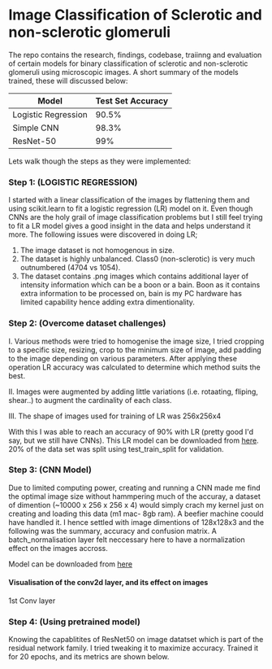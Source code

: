 # Image Classification of Sclerotic and non-sclerotic glomeruli

The repo contains the research, findings, codebase, traiinng and evaluation of certain models for binary classification of sclerotic and non-sclerotic glomeruli using microscopic images. A short summary of the models trained, these will discussed below:

|          Model        | Test Set Accuracy |
|-----------------------|-------------------|
|   Logistic Regression | 90.5%             |
|   Simple CNN          | 98.3%             |
|   ResNet-50           | 99%               |

Lets walk though the steps as they were implemented:

### Step 1: (LOGISTIC REGRESSION)

I started with a linear classification of the images by flattening them and using scikit.learn to fit a logistic regression (LR) model on it. Even though CNNs are the holy grail of image classification problems but I still feel trying to fit a LR model gives a good insight in the data and helps understand it more. The following issues were discovered in doing LR;

1. The image dataset is not homogenous in size.
2. The dataset is highly unbalanced. Class0 (non-sclerotic) is very much outnumbered (4704 vs 1054).
3. The dataset contains .png images which contains additional layer of intensity information which can be a boon or a bain. Boon as it contains extra information to be processed on, bain is my PC hardware has limited capability hence adding extra dimentionality. 

### Step 2: (Overcome dataset challenges)

I. Various methods were tried to homogenise the image size, I tried cropping to a specific size, resizing, crop to the minimum size of image, add padding to the image depending on various parameters. After applying these operation LR accuracy was calculated to determine which method suits the best. 

II. Images were augmented by adding little variations (i.e. rotaating, fliping, shear..) to augment the cardinality of each class.

III. The shape of images used for training of LR was 256x256x4

With this I was able to reach an accuracy of 90% with LR (pretty good I'd say, but we still have CNNs). This LR model can be downloaded from [here](). 20% of the data set was split using test_train_split for validation.

### Step 3: (CNN Model)

Due to limited computing power, creating and running a CNN made me find the optimal image size without hammpering much of the accuray, a dataset of dimention (~10000 x 256 x 256 x 4) would simply crach my kernel just on creating and loading this data (m1 mac- 8gb ram). A beefier machine coould have handled it. I hence settled with image dimentions of 128x128x3 and the following was the summary, accuracy and confusion matrix. A batch_normalisation layer felt neccessary here to have a normalization effect on the images accross.

Model can be downloaded from [here]()


#### Visualisation of the conv2d layer, and its effect on images

1st Conv layer

### Step 4: (Using pretrained model)
Knowing the capablitites of ResNet50 on image datatset which is part of the residual network family. I tried tweaking it to maximize accuracy. Trained it for 20 epochs, and its metrics are shown below.



